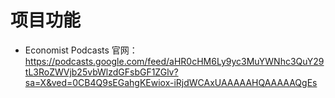 # 项目功能

- Economist Podcasts 官网：https://podcasts.google.com/feed/aHR0cHM6Ly9yc3MuYWNhc3QuY29tL3RoZWVjb25vbWlzdGFsbGF1ZGlv?sa=X&ved=0CB4Q9sEGahgKEwiox-iRjdWCAxUAAAAAHQAAAAAQgEs
